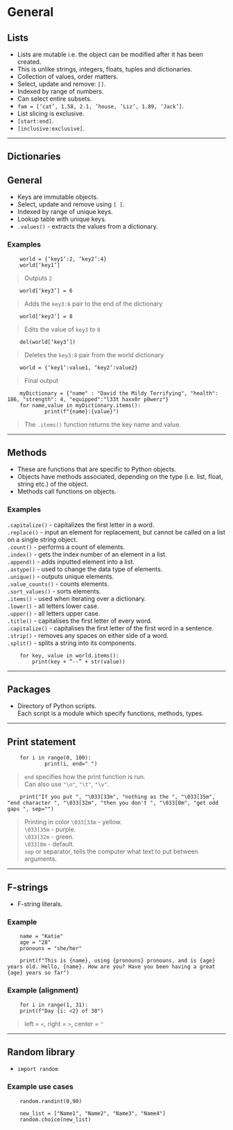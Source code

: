 # General  

## Lists  
- Lists are mutable i.e. the object can be modified after it has been created.  
- This is unlike strings, integers, floats, tuples and dictionaries.  
- Collection of values, order matters.  
- Select, update and remove: `[]`.  
- Indexed by range of numbers.  
- Can select entire subsets.  
- `fam = [‘cat’, 1.58, 2.1, ’house, ’Liz’, 1.89, ’Jack’]`.  
- List slicing is exclusive.  
- `[start:end]`.  
- `[inclusive:exclusive]`.  

---

## Dictionaries  

## General  
- Keys are immutable objects.  
- Select, update and remove using `[ ]`.    
- Indexed by range of unique keys.  
- Lookup table with unique keys.  
- `.values()` - extracts the values from a dictionary.  

### Examples  

        world = {‘key1’:2, ‘key2’:4}  
        world[‘key1’]  
> Outputs `2`  

        world[‘key3’] = 6  
> Adds the `key3:6` pair to the end of the dictionary  

        world[‘key3’] = 8  
> Edits the value of `key3` to `8`  

        del(world[‘key3’])  
> Deletes the `key3:8` pair from the world dictionary  

        world = {‘key1’:value1, ‘key2’:value2}  
> Final output  

        myDictionary = {"name" : "David the Mildy Terrifying", "health": 186, "strength": 4, "equipped":"l33t haxx0r p0werz"}  
        for name,value in myDictionary.items():  
                print(f"{name}:{value}")  
> The `.items()` function returns the key name and value.  

---

## Methods
- These are functions that are specific to Python objects.  
- Objects have methods associated, depending on the type (i.e. list, float, string etc.) of the object.  
- Methods call functions on objects.  

### Examples
`.capitalize()` - capitalizes the first letter in a word.  
`.replace()` - input an element for replacement, but cannot be called on a list on a single string object.  
`.count()` - performs a count of elements.  
`.index()` - gets the index number of an element in a list.  
`.append()` - adds inputted element into a list.  
`.astype()` - used to change the data type of elements.  
`.unique()` - outputs unique elements.  
`.value_counts()` - counts elements.  
`.sort_values()` - sorts elements.  
`.items()` - used when iterating over a dictionary.  
`.lower()` - all letters lower case.  
`.upper()` - all letters upper case.  
`.title()` - capitalises the first letter of every word.  
`.capitalize()` - capitalises the first letter of the first word in a sentence.  
`.strip()` - removes any spaces on either side of a word.  
`.split()` - splits a string into its components.  
 
        for key, value in world.items():  
            print(key + “--” + str(value))  

---

## Packages  
- Directory of Python scripts.  
Each script is a module which specify functions, methods, types.  

---

## Print statement  
        for i in range(0, 100):  
                print(i, end=" ")  
> `end` specifies how the print function is run.  
> Can also use `"\n"`, `"\t"`, `"\v"`.  

        print("If you put ", "\033[33m", "nothing as the ", "\033[35m", "end character ", "\033[32m", "then you don't ", "\033[0m", "get odd gaps ", sep="")  
> Printing in color
> `\033[33m` - yellow.  
> `\033[35m` - purple.  
> `\033[32m` - green.  
> `\033[0m` - default.  
> `sep` or separator, tells the computer what text to put between arguments.  

---

## F-strings  
- F-string literals.  

### Example  
        name = "Katie"  
        age = "28"  
        pronouns = "she/her"  

        print(f"This is {name}, using {pronouns} pronouns, and is {age} years old. Hello, {name}. How are you? Have you been having a great {age} years so far")  

### Example (alignment)  
        for i in range(1, 31):  
        print(f"Day {i: <2} of 30")  
> left = `<`, right = `>`, center = `^`  

---  

## Random library  
- `import random`  

### Example use cases  

        random.randint(0,90)  

        new_list = ["Name1", "Name2", "Name3", "Name4"]  
        random.choice(new_list)  
